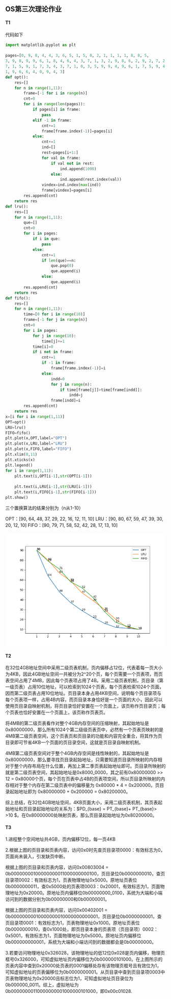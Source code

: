 ## OS第三次理论作业

#### T1

代码如下

```python
import matplotlib.pyplot as plt

pages=[0, 9, 8, 4, 4, 3, 6, 5, 1, 5, 0, 2, 1, 1, 1, 1, 8, 8, 5, 
3, 9, 8, 9, 9, 6, 1, 8, 4, 6, 4, 3, 7, 1, 3, 2, 9, 8, 6, 2, 9, 2, 7, 2, 7, 8, 4, 2, 3, 0, 1, 9, 4,
7, 1, 5, 9, 1, 7, 3, 4, 3, 7, 1, 0, 3, 5, 9, 9, 4, 9, 6, 1, 7, 5, 9, 4, 9, 7, 3, 6, 7, 7, 4, 5, 3, 5, 3, 1, 5, 6, 1, 
1, 9, 6, 6, 4, 0, 9, 4, 3]
def opt():
    res=[]
    for n in range(1,11):
        frame=[-1 for i in range(n)]
        cnt=0
        for i in range(len(pages)):
            if pages[i] in frame:
                pass
            elif -1 in frame:
                cnt+=1
                frame[frame.index(-1)]=pages[i]
            else:
                cnt+=1
                ind=[]
                rest=pages[i+1:]
                for val in frame:
                    if val not in rest:
                        ind.append(1000)
                    else:
                        ind.append(rest.index(val))
                vindex=ind.index(max(ind))
                frame[vindex]=pages[i]
        res.append(cnt)
    return res
def lru():
    res=[]
    for n in range(1,11):
        que=[]
        cnt=0
        for i in pages:
            if i in que:
                pass
            else:
                cnt+=1
                if len(que)==n:
                    que.pop(0)
                    que.append(i)
                else:
                    que.append(i)
        res.append(cnt)
    return res
def fifo():
    res=[]
    for n in range(1,11):
        time=[0 for i in range(10)]
        frame=[-1 for j in range(n)]
        cnt=0
        for i in pages:
            for j in range(10):
                time[j]+=1
            time[i]=0
            if i not in frame:
                cnt+=1
                if -1 in frame:
                    frame[frame.index(-1)]=i
                else:
                    indd=0
                    for j in range(n):
                        if time[frame[j]]>time[frame[indd]]:
                            indd=j
                    frame[indd]=i
        res.append(cnt)
    return res
x=[i for i in range(1,11)]
OPT=opt()
LRU=lru()
FIFO=fifo()
plt.plot(x,OPT,label="OPT")
plt.plot(x,LRU,label="LRU")
plt.plot(x,FIFO,label="FIFO")
plt.xlim(0,11)
plt.xticks(x)
plt.legend()
for i in range(1,11):
    plt.text(i,OPT[i-1],str(OPT[i-1]))

    plt.text(i,LRU[i-1],str(LRU[i-1]))
    plt.text(i,FIFO[i-1],str(FIFO[i-1]))
plt.show()

```

三个置换算法的结果分别为（n从1-10）

OPT：[90, 64, 48, 37, 29, 22, 16, 12, 11, 10]
LRU：[90, 80, 67, 59, 47, 39, 30, 20, 12, 10]
FIFO：[90, 79, 71, 58, 52, 42, 28, 17, 13, 10]

![fig1](https://raw.githubusercontent.com/Cptzzzzz/image/image/fig1.png)

#### T2

在32位4GB地址空间中采用二级页表机制，页内偏移占12位，代表着每一页大小为4KB，因此4GB地址空间一共被分为2^20个页，每个页需要一个页表项，而页表空间占用了4MB，因此每个页表项占用了4B。采用二级页表机制，页目录（第一级页表）占用10位地址，可以检索到1024个页表，每个页表检索1024个页面，因而第二级页表占用10位地址。页目录本身占用4KB空间，说明每个页目录项与每个页表项一样，占用4B内容，而页目录本身恰好是一个页面的大小，因此可以使用页目录自映射机制，将页目录恰好安置在一个页面上，该页称作页目录页；每个页表也恰好安置在一个页面上，该页称作页表页。

将4MB的第二级页表看作对整个4GB内存空间的压缩映射，其起始地址是0x80000000，那么所有1024个第二级级页表页中，必然有一个页表页映射的是4MB第二级页表空间，这个页表页和页目录的功能和内容完全重合，将其作为页目录即可节省4KB一个页面的页目录空间，这就是页目录自映射机制。

4MB第二级页表空间对于整个4GB内存空间是线性映射的，其起始地址是0x80000000，那么要寻找页目录起始地址，只需要知道页目录所映射的内存相对于整个内存布局在什么位置，再加上第二季页表起始地址即可。页目录所映射的就是第二级页表空间，其起始地址是0x8000_0000，其之前有0x80000000 >> 12 = 0x80000个页，每个页在页表中占4B的页表项空间，所以页目录所映射的内存相对于整个内存在第二级页表中的偏移量为 0x80000 * 4 = 0x200000。页目录起始地址即为 0x80000000 + 0x200000 = 0x80200000。

综上总结，在32位4GB地址空间，4KB页面大小，采用二级页表机制，其页表起始地址和页目录起始地址的关系为：$PD_{base} = PT_{base}+ PT_{base}> >10 $。在0x80000000处映射页表，那么页目录起始地址为0x80200000。

#### T3

1.进程整个空间地址共4GB，页内偏移12位，每一页4KB

2.根据上图的页目录和页表内容，访问0x0时先查页目录项0000：有效标志为0，页面尚未装入，引发缺页中断。

根据上图的页目录和页表内容，访问0x00803004 = 0b00000000100000000011000000000100，页目录位0b0000000010，查页目录项0002：有效标志为1，页表物理地址0x5000。原地址页表位0b0000000011，查0x5000处的页表项0003：0x20001，有效标志为1，页面物理地址为0x20000。原地址页内偏移位0b00000000_0100，系统为大端和小端访问到的数据分别为0b00000000和0b00000001。

根据上图的页目录和页表内容，访问0x00402001 = 0b00000000010000000010000000000001，页目录位0b0000000001，查页目录项0001：有效标志为1，页表物理地址0x1000。原地址页表位0b0000000010，查0x1000处，即页目录本身的页表项（页目录项）0002：0x5001，有效标志为1，页面物理地址为0x5000。原地址页内偏移位0b000000000001，系统为大端和小端访问到的数据都会是0b00000000。

3.若要访问物理地址0x326028，该物理地址的低12位0x028是页内偏移，物理页框号0x326000，可知虚拟地址页内偏移位为0b000000101000。在上图所示的页表内容中查到0x20000处页表的0001偏移处存有该物理页框号且有效位为1，可知虚拟地址的页表偏移位为0b0000000001。从页目录中查到页目录项0003中页表物理地址为0x20000且标志位为1，可知虚拟地址页目录位为0b000000_0011。综上，虚拟地址为0b00000000110000000001000000101000，即0x00c01028.
